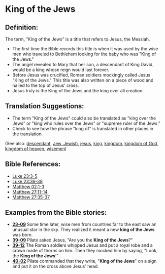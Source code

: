# King of the Jews #

## Definition: ##

The term, "King of the Jews" is a title that refers to Jesus, the Messiah.

* The first time the Bible records this title is when it was used by the wise men who traveled to Bethlehem looking for the baby who was "King of the Jews."
* The angel revealed to Mary that her son, a descendant of King David, would be a king whose reign would last forever.
* Before Jesus was crucified, Roman soldiers mockingly called Jesus "King of the Jews." This title was also written on a piece of wood and nailed to the top of Jesus' cross.
* Jesus truly is the King of the Jews and the king over all creation.

## Translation Suggestions: ##

* The term "King of the Jews" could also be translated as "king over the Jews" or "king who rules over the Jews" or "supreme ruler of the Jews."
* Check to see how the phrase "king of" is translated in other places in the translation.

(See also: [descendant](../other/descendant.md), [Jew, Jewish](../other/jew.md), [jesus](../kt/jesus.md), [king](../other/king.md), [kingdom](../other/kingdom.md), [kingdom of God, kingdom of heaven](../kt/kingdomofgod.md), [wisemen](../other/wisemen.md))

## Bible References: ##

* [Luke 23:3-5](https://door43.org/en/bible/notes/luk/23/03)
* [Luke 23:36-38](https://door43.org/en/bible/notes/luk/23/36)
* [Matthew 02:1-3](https://door43.org/en/bible/notes/mat/02/01)
* [Matthew 27:11-14](https://door43.org/en/bible/notes/mat/27/11)
* [Matthew 27:35-37](https://door43.org/en/bible/notes/mat/27/35)

## Examples from the Bible stories: ##

* __[23-09](https://door43.org/en/obs/notes/frames/23-09)__ Some time later, wise men from countries far to the east saw an unusual star in the sky. They realized it meant a new __king of the Jews__  was born.
* __[39-09](https://door43.org/en/obs/notes/frames/39-09)__ Pilate asked Jesus, "Are you the __King of the Jews__?"
* __[39-12](https://door43.org/en/obs/notes/frames/39-12)__ The Roman soldiers whipped Jesus and put a royal robe and a crown made of thorns on him. Then they mocked him by saying, "Look, the __King of the Jews__!"
* __[40-02](https://door43.org/en/obs/notes/frames/40-02)__ Pilate commanded that they write, "__King of the Jews__" on a sign and put it on the cross above Jesus' head.



